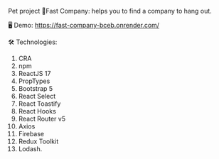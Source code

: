 Pet project 🎉Fast Company: helps you to find a company to hang out.

🖥️ Demo: <a href='https://fast-company-bceb.onrender.com/'>https://fast-company-bceb.onrender.com/</a>


🛠 Technologies:

1. CRA
2. npm
3. ReactJS 17
4. PropTypes
5. Bootstrap 5
6. React Select
7. React Toastify
8. React Hooks
9. React Router v5
10. Axios
11. Firebase
12. Redux Toolkit
13. Lodash.
